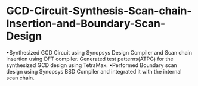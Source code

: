 # GCD-Circuit-Synthesis-Scan-chain-Insertion-and-Boundary-Scan-Design
•Synthesized GCD Circuit using Synopsys Design Compiler and Scan chain insertion using   DFT 
  compiler. Generated test patterns(ATPG) for the synthesized GCD design using TetraMax.
•Performed Boundary scan design using Synopsys BSD Compiler and integrated it with the internal 
  scan chain.
